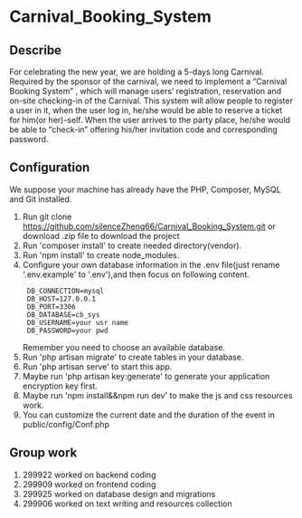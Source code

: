 # Carnival_Booking_System

## Describe
For celebrating the new year, we are holding a 5-days long Carnival.
Required by the sponsor of the carnival, we need to implement a “Carnival Booking System” , which will manage users’ registration, 
reservation and on-site checking-in of the Carnival. This system will allow people to register a user in it, when the user log in, 
he/she would be able to reserve a ticket for him(or her)-self. When the user arrives to the party place, 
he/she would be able to “check-in” offering his/her invitation code and corresponding password.

## Configuration
We suppose your machine has already have the PHP, Composer, MySQL and Git installed.
1. Run git clone https://github.com/silenceZheng66/Carnival_Booking_System.git or download .zip file to download 
   the project
2. Run 'composer install' to create needed directory(vendor).
3. Run 'npm install' to create node_modules.
4. Configure your own database information in the .env file(just rename '.env.example' to '.env'),and then
   focus on following content.
   ```
    DB_CONNECTION=mysql
    DB_HOST=127.0.0.1
    DB_PORT=3306
    DB_DATABASE=cb_sys
    DB_USERNAME=your usr name
    DB_PASSWORD=your pwd
   ```
   Remember you need to choose an available database.
5. Run 'php artisan migrate' to create tables in your database.
6. Run 'php artisan serve' to start this app.
7. Maybe run 'php artisan key:generate' to generate your application encryption key first.
8. Maybe run 'npm install&&npm run dev' to make the js and css resources work.
9. You can customize the current date and the duration of the event in public/config/Conf.php

## Group work
1. 299922 worked on backend coding
2. 299909 worked on frontend coding
3. 299925 worked on database design and migrations
4. 299906 worked on text writing and resources collection

